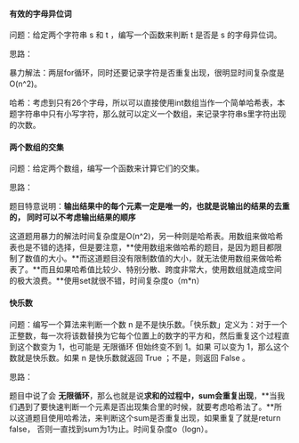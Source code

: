 #### 有效的字母异位词

问题：给定两个字符串 s 和 t ，编写一个函数来判断 t 是否是 s 的字母异位词。

思路：

暴力解法：两层for循环，同时还要记录字符是否重复出现，很明显时间复杂度是 O(n^2)。

哈希：考虑到只有26个字母，所以可以直接使用int数组当作一个简单哈希表，本题字符串中只有小写字符，那么就可以定义一个数组，来记录字符串s里字符出现的次数。

#### 两个数组的交集

问题：给定两个数组，编写一个函数来计算它们的交集。

思路：

题目特意说明：**输出结果中的每个元素一定是唯一的，也就是说输出的结果的去重的， 同时可以不考虑输出结果的顺序**

这道题用暴力的解法时间复杂度是O(n^2)，另一种则是哈希表。用数组来做哈希表也是不错的选择，但是要注意，**使用数组来做哈希的题目，是因为题目都限制了数值的大小。**而这道题目没有限制数值的大小，就无法使用数组来做哈希表了。**而且如果哈希值比较少、特别分散、跨度非常大，使用数组就造成空间的极大浪费。**使用set就很不错，时间复杂度o（m*n）

#### 快乐数

问题：编写一个算法来判断一个数 n 是不是快乐数。「快乐数」定义为：对于一个正整数，每一次将该数替换为它每个位置上的数字的平方和，然后重复这个过程直到这个数变为 1，也可能是 无限循环 但始终变不到 1。如果 可以变为 1，那么这个数就是快乐数。如果 n 是快乐数就返回 True ；不是，则返回 False 。

思路：

题目中说了会 **无限循环**，那么也就是说**求和的过程中，sum会重复出现**，**当我们遇到了要快速判断一个元素是否出现集合里的时候，就要考虑哈希法了。**所以这道题目使用哈希法，来判断这个sum是否重复出现，如果重复了就是return false， 否则一直找到sum为1为止。时间复杂度o（logn）。